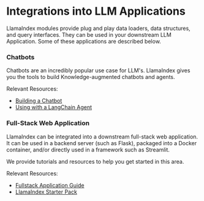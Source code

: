 # Integrations into LLM Applications

LlamaIndex modules provide plug and play data loaders, data structures, and query interfaces. They can be used in your downstream LLM Application. Some of these applications are described below.

### Chatbots

Chatbots are an incredibly popular use case for LLM's. LlamaIndex gives you the tools to build Knowledge-augmented chatbots and agents.

Relevant Resources:
- [Building a Chatbot](/docs/guides/tutorials/building_a_chatbot.md)
- [Using with a LangChain Agent](/how_to/integrations/using_with_langchain.md)

### Full-Stack Web Application

LlamaIndex can be integrated into a downstream full-stack web application. It can be used in a backend server (such as Flask), packaged into a Docker container, and/or directly used in a framework such as Streamlit.

We provide tutorials and resources to help you get started in this area.

Relevant Resources:
- [Fullstack Application Guide](/docs/guides/tutorials/fullstack_app_guide.md)
- [LlamaIndex Starter Pack](https://github.com/logan-markewich/llama_index_starter_pack)

